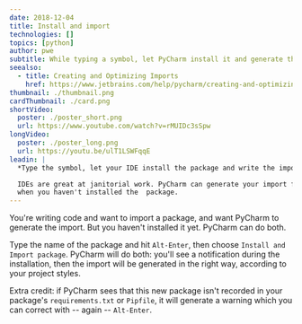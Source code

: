 ```yaml
---
date: 2018-12-04
title: Install and import
technologies: []
topics: [python]
author: pwe
subtitle: While typing a symbol, let PyCharm install it and generate the import.
seealso:
  - title: Creating and Optimizing Imports
    href: https://www.jetbrains.com/help/pycharm/creating-and-optimizing-imports.html
thumbnail: ./thumbnail.png
cardThumbnail: ./card.png
shortVideo:
  poster: ./poster_short.png
  url: https://www.youtube.com/watch?v=rMUIDc3sSpw
longVideo:
  poster: ./poster_long.png
  url: https://youtu.be/ulT1LSWFqqE
leadin: |
  *Type the symbol, let your IDE install the package and write the import.*

  IDEs are great at janitorial work. PyCharm can generate your import for you, even 
  when you haven't installed the  package.
---
```


You're writing code and want to import a package, and want PyCharm to generate the
import. But you haven't installed it yet. PyCharm can do both.

Type the name of the package and hit `Alt-Enter`, then choose `Install and Import package`. PyCharm will do both: you'll see a notification during the installation,
then the import will be generated in the right way, according to your project styles.

Extra credit: if PyCharm sees that this new package isn't recorded in your package's
`requirements.txt` or `Pipfile`, it will generate a warning which you can correct
with -- again -- `Alt-Enter`.
